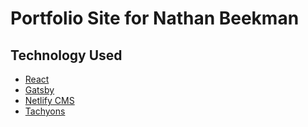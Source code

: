 # Portfolio Site for Nathan Beekman

## Technology Used

- [React](https://www.reactjs.org/)
- [Gatsby](https://www.gatsbyjs.org/)
- [Netlify CMS](https://www.netlifycms.org/)
- [Tachyons](http://tachyons.io/)

